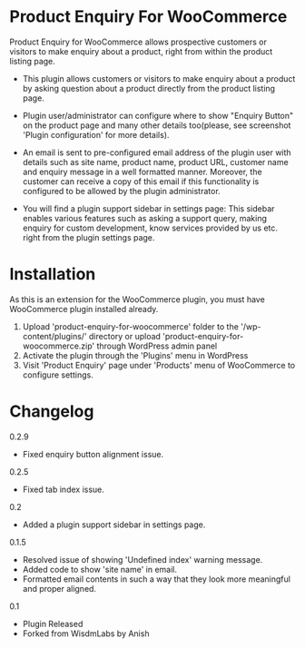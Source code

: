Product Enquiry For WooCommerce
===============================

Product Enquiry for WooCommerce allows prospective customers or visitors to make enquiry about a product, right from within the product listing page.

* This plugin allows customers or visitors to make enquiry about a product by asking question about a product directly from the product listing page.

* Plugin user/administrator can configure where to show "Enquiry Button" on the product page and many other details too(please, see screenshot 'Plugin configuration' for more details).

* An email is sent to pre-configured email address of the plugin user with details such as site name, product name, product URL, customer name and enquiry message in a well formatted manner. Moreover, the customer can receive a copy of this email if this functionality is configured to be allowed by the plugin administrator.

* You will find a plugin support sidebar in settings page: This sidebar enables various features such as asking a support query, making enquiry for custom development, know services provided by us etc. right from the plugin settings page.

Installation
============

As this is an extension for the WooCommerce plugin, you must have WooCommerce plugin installed already.

1. Upload 'product-enquiry-for-woocommerce' folder to the '/wp-content/plugins/' directory or upload 'product-enquiry-for-woocommerce.zip' through WordPress admin panel
2. Activate the plugin through the 'Plugins' menu in WordPress
3. Visit 'Product Enquiry' page under 'Products' menu of WooCommerce to configure settings.

Changelog
=========

0.2.9
* Fixed enquiry button alignment issue.

0.2.5
* Fixed tab index issue.

0.2
* Added a plugin support sidebar in settings page.

0.1.5
* Resolved issue of showing 'Undefined index' warning message.
* Added code to show 'site name' in email.
* Formatted email contents in such a way that they look more meaningful and proper aligned.

0.1
* Plugin Released
* Forked from WisdmLabs by Anish


